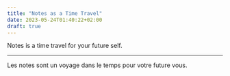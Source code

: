 ```yaml
---
title: "Notes as a Time Travel"
date: 2023-05-24T01:40:22+02:00
draft: true
---
```


Notes is a time travel for your future self.

***

Les notes sont un voyage dans le temps pour votre future vous.
